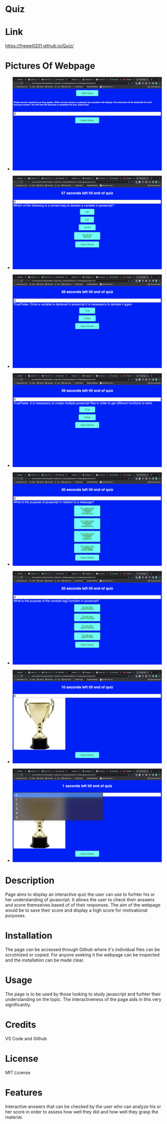 # Quiz

# Link

https://freewill201.github.io/Quiz/

# Pictures Of Webpage

- ![ Picture Of Start Of Webpage]( images/Screenshot%202023-02-09%20at%203.13.54%20PM.png "Start Of Quiz")

- ![ Picture Of Options Of Webpage]( images/Screenshot%202023-02-09%20at%203.14.04%20PM.png "First Question")

- ![ Picture Of Questions Of Webpage]( images/Screenshot%202023-02-09%20at%203.14.13%20PM.png "Second Question")

- ![ Picture Of More Questions Of Webpage]( images/Screenshot%202023-02-09%20at%203.14.23%20PM.png "Third Question")

- ![ Picture Of More Questions Of Webpage]( images/Screenshot%202023-02-09%20at%203.14.32%20PM.png "Fourth Question")

- ![ Picture Of More Questions Of Webpage]( images/Screenshot%202023-02-09%20at%203.14.41%20PM.png "Fifth Question")

- ![ Picture Of More Questions Of Webpage]( images/Screenshot%202023-02-09%20at%203.14.51%20PM.png "End Of Quiz")

- ![ Picture Of More Questions Of Webpage]( images/Screenshot%202023-02-09%20at%203.15.01%20PM.png "Score Select")

# Description

Page aims to display an interactive quiz the user can use to furhter his or her understanding of javascript. It allows the user to check their answers and score themselves based of of their responses. The aim of the webpage would be to save their score and display a high score for motivational purposes.

# Installation

The page can be accessed through Github where it's individual files can be scrutinized or copied. For anyone seeking it the webpage can be inspected and the installation can be made clear.

# Usage

The page is to be used by those looking to study javascript and furhter their understanding on the topic. The interactiveness of the page aids in this very significantly.

# Credits

VS Code and Github

# License 

MIT License

# Features

Interactive answers that can be checked by the user who can analyze his or her score in order to assess how well they did and how well they grasp the material. 